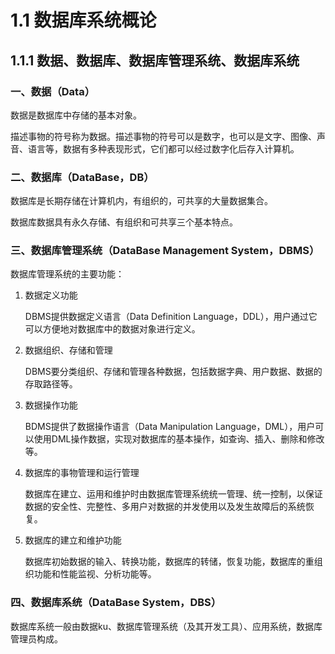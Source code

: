 # 1.1 数据库系统概论

## 1.1.1 数据、数据库、数据库管理系统、数据库系统

### 一、数据（Data）

数据是数据库中存储的基本对象。

描述事物的符号称为数据。描述事物的符号可以是数字，也可以是文字、图像、声音、语言等，数据有多种表现形式，它们都可以经过数字化后存入计算机。

### 二、数据库（DataBase，DB）

数据库是长期存储在计算机内，有组织的，可共享的大量数据集合。

数据库数据具有永久存储、有组织和可共享三个基本特点。

### 三、数据库管理系统（DataBase  Management  System，DBMS）

数据库管理系统的主要功能：

1. 数据定义功能

   DBMS提供数据定义语言（Data Definition Language，DDL），用户通过它可以方便地对数据库中的数据对象进行定义。

2. 数据组织、存储和管理

   DBMS要分类组织、存储和管理各种数据，包括数据字典、用户数据、数据的存取路径等。

3. 数据操作功能

   BDMS提供了数据操作语言（Data Manipulation Language，DML），用户可以使用DML操作数据，实现对数据库的基本操作，如查询、插入、删除和修改等。

4. 数据库的事物管理和运行管理

   数据库在建立、运用和维护时由数据库管理系统统一管理、统一控制，以保证数据的安全性、完整性、多用户对数据的并发使用以及发生故障后的系统恢复。

5. 数据库的建立和维护功能

   数据库初始数据的输入、转换功能，数据库的转储，恢复功能，数据库的重组织功能和性能监视、分析功能等。

### 四、数据库系统（DataBase System，DBS）

数据库系统一般由数据ku、数据库管理系统（及其开发工具）、应用系统，数据库管理员构成。

